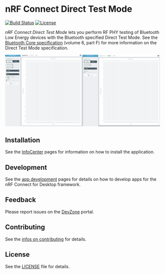 # nRF Connect Direct Test Mode

[![Build Status](https://dev.azure.com/NordicSemiconductor/Wayland/_apis/build/status/pc-nrfconnect-dtm?branchName=main)](https://dev.azure.com/NordicSemiconductor/Wayland/_build/latest?definitionId=19&branchName=main)
[![License](https://img.shields.io/badge/license-Modified%20BSD%20License-blue.svg)](LICENSE)

_nRF Connect Direct Test Mode_ lets you perform RF PHY testing of Bluetooth Low
Energy devices with the Bluetooth specified Direct Test Mode. See the
[Bluetooth Core specification](https://www.bluetooth.com/specifications/bluetooth-core-specification/)
(volume 6, part F) for more information on the Direct Test Mode specification.

![screenshot](resources/screenshot.gif)

## Installation

See the
[InfoCenter](https://infocenter.nordicsemi.com/index.jsp?topic=%2Fstruct_nrftools%2Fstruct%2Fnrftools_nrfconnect.html)
pages for information on how to install the application.

## Development

See the
[app development](https://nordicsemiconductor.github.io/pc-nrfconnect-docs/)
pages for details on how to develop apps for the nRF Connect for Desktop
framework.

## Feedback

Please report issues on the [DevZone](https://devzone.nordicsemi.com) portal.

## Contributing

See the
[infos on contributing](https://nordicsemiconductor.github.io/pc-nrfconnect-docs/contributing)
for details.

## License

See the [LICENSE](LICENSE) file for details.
